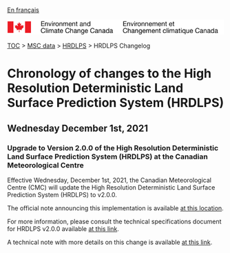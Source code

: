 [En français](changelog_wcps_fr.md)

![ECCC logo](../../img_eccc-logo.png)

[TOC](../../readme_en.md) > [MSC data](../readme_en.md) > [HRDLPS](readme_hrdlps_en.md) > HRDLPS Changelog

# Chronology of changes to the High Resolution Deterministic Land Surface Prediction System (HRDLPS)

## Wednesday December 1st, 2021

### Upgrade to Version 2.0.0 of the High Resolution Deterministic Land Surface Prediction System (HRDLPS) at the Canadian Meteorological Centre

Effective Wednesday, December 1st, 2021, the Canadian Meteorological Centre (CMC) will update the High Resolution Deterministic Land Surface Prediction System (HRDLPS) to v2.0.0.


The official note announcing this implementation is available [at this location](https://dd.meteo.gc.ca/doc/genots/2021/11/26/NOCN03_CWAO_262118___50159).

For more information, please consult the technical specifications document for HRDLPS v2.0.0 available [at this link](https://collaboration.cmc.ec.gc.ca/cmc/CMOI/product_guide/docs/tech_specifications/tech_specifications_HRDLPS_2.0.0_e.pdf).

A technical note with more details on this change is available [at this link](https://collaboration.cmc.ec.gc.ca/cmc/CMOI/product_guide/docs/tech_notes/technote_hrdlps-200_e.pdf).


